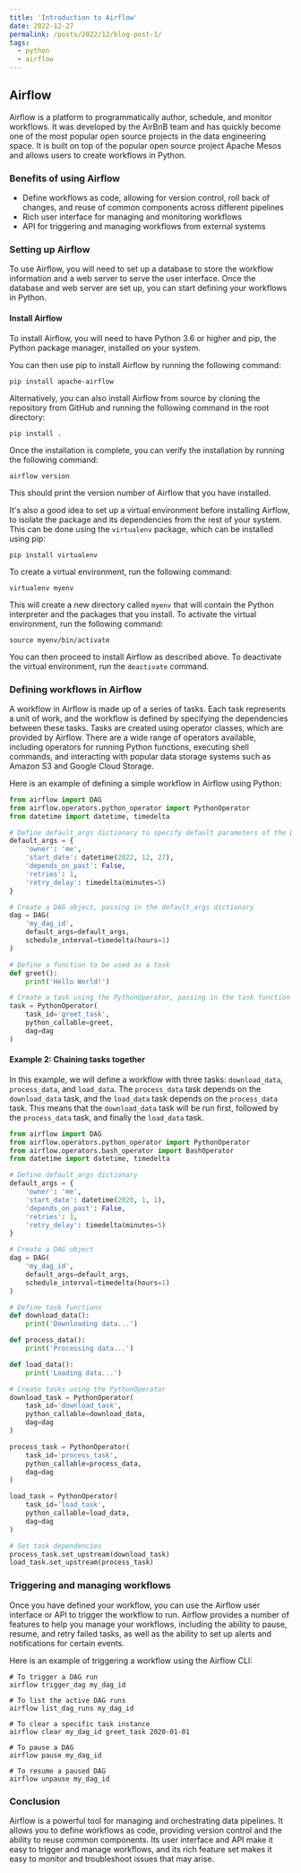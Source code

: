 ```yaml
---
title: 'Introduction to Airflow'
date: 2022-12-27
permalink: /posts/2022/12/blog-post-1/
tags:
  - python
  - airflow
---
```


## Airflow
Airflow is a platform to programmatically author, schedule, and monitor workflows. It was developed by the AirBnB team and has quickly become one of the most popular open source projects in the data engineering space. It is built on top of the popular open source project Apache Mesos and allows users to create workflows in Python.

### Benefits of using Airflow
* Define workflows as code, allowing for version control, roll back of changes, and reuse of common components across different pipelines
* Rich user interface for managing and monitoring workflows
* API for triggering and managing workflows from external systems

### Setting up Airflow
To use Airflow, you will need to set up a database to store the workflow information and a web server to serve the user interface. Once the database and web server are set up, you can start defining your workflows in Python.
#### Install Airflow
To install Airflow, you will need to have Python 3.6 or higher and pip, the Python package manager, installed on your system.

You can then use pip to install Airflow by running the following command:
```
pip install apache-airflow
```
Alternatively, you can also install Airflow from source by cloning the repository from GitHub and running the following command in the root directory:
```
pip install .
```
Once the installation is complete, you can verify the installation by running the following command:
```
airflow version
```
This should print the version number of Airflow that you have installed.

It's also a good idea to set up a virtual environment before installing Airflow, to isolate the package and its dependencies from the rest of your system. This can be done using the `virtualenv` package, which can be installed using pip:

```
pip install virtualenv
```
To create a virtual environment, run the following command:
```
virtualenv myenv
```

This will create a new directory called `myenv` that will contain the Python interpreter and the packages that you install. To activate the virtual environment, run the following command:
```
source myenv/bin/activate
```
You can then proceed to install Airflow as described above. To deactivate the virtual environment, run the `deactivate` command.

### Defining workflows in Airflow
A workflow in Airflow is made up of a series of tasks. Each task represents a unit of work, and the workflow is defined by specifying the dependencies between these tasks. Tasks are created using operator classes, which are provided by Airflow. There are a wide range of operators available, including operators for running Python functions, executing shell commands, and interacting with popular data storage systems such as Amazon S3 and Google Cloud Storage.

Here is an example of defining a simple workflow in Airflow using Python:

```python
from airflow import DAG
from airflow.operators.python_operator import PythonOperator
from datetime import datetime, timedelta

# Define default_args dictionary to specify default parameters of the DAG, such as the start date, frequency, and number of retries
default_args = {
    'owner': 'me',
    'start_date': datetime(2022, 12, 27),
    'depends_on_past': False,
    'retries': 1,
    'retry_delay': timedelta(minutes=5)
}

# Create a DAG object, passing in the default_args dictionary
dag = DAG(
    'my_dag_id',
    default_args=default_args,
    schedule_interval=timedelta(hours=1)
)

# Define a function to be used as a task
def greet():
    print('Hello World!')

# Create a task using the PythonOperator, passing in the task function and the DAG object
task = PythonOperator(
    task_id='greet_task',
    python_callable=greet,
    dag=dag
)

```
#### Example 2: Chaining tasks together
In this example, we will define a workflow with three tasks: `download_data`, `process_data`, and `load_data`. The `process_data` task depends on the `download_data` task, and the `load_data` task depends on the `process_data` task. This means that the `download_data` task will be run first, followed by the `process_data` task, and finally the `load_data` task.

```python
from airflow import DAG
from airflow.operators.python_operator import PythonOperator
from airflow.operators.bash_operator import BashOperator
from datetime import datetime, timedelta

# Define default_args dictionary
default_args = {
    'owner': 'me',
    'start_date': datetime(2020, 1, 1),
    'depends_on_past': False,
    'retries': 1,
    'retry_delay': timedelta(minutes=5)
}

# Create a DAG object
dag = DAG(
    'my_dag_id',
    default_args=default_args,
    schedule_interval=timedelta(hours=1)
)

# Define task functions
def download_data():
    print('Downloading data...')

def process_data():
    print('Processing data...')

def load_data():
    print('Loading data...')

# Create tasks using the PythonOperator
download_task = PythonOperator(
    task_id='download_task',
    python_callable=download_data,
    dag=dag
)

process_task = PythonOperator(
    task_id='process_task',
    python_callable=process_data,
    dag=dag
)

load_task = PythonOperator(
    task_id='load_task',
    python_callable=load_data,
    dag=dag
)

# Set task dependencies
process_task.set_upstream(download_task)
load_task.set_upstream(process_task)

```

### Triggering and managing workflows
Once you have defined your workflow, you can use the Airflow user interface or API to trigger the workflow to run. Airflow provides a number of features to help you manage your workflows, including the ability to pause, resume, and retry failed tasks, as well as the ability to set up alerts and notifications for certain events.

Here is an example of triggering a workflow using the Airflow CLI:
```
# To trigger a DAG run
airflow trigger_dag my_dag_id

# To list the active DAG runs
airflow list_dag_runs my_dag_id

# To clear a specific task instance
airflow clear my_dag_id greet_task 2020-01-01

# To pause a DAG
airflow pause my_dag_id

# To resume a paused DAG
airflow unpause my_dag_id
```

### Conclusion
Airflow is a powerful tool for managing and orchestrating data pipelines. It allows you to define workflows as code, providing version control and the ability to reuse common components. Its user interface and API make it easy to trigger and manage workflows, and its rich feature set makes it easy to monitor and troubleshoot issues that may arise.